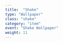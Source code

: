 ```yaml
---
title:  "Shake"
type: "Wallpaper"
class: "shake"
category: "item"
event: "Shake Wallpaper"
weight: 11
---
```

